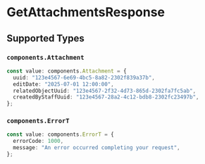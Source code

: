 # GetAttachmentsResponse


## Supported Types

### `components.Attachment`

```typescript
const value: components.Attachment = {
  uuid: "123e4567-6e69-4bc5-8a82-2302f839a37b",
  editDate: "2025-07-01 12:00:00",
  relatedObjectUuid: "123e4567-2f32-4d73-865d-2302fa7fc5ab",
  createdByStaffUuid: "123e4567-28a2-4c12-bdb8-2302fc23497b",
};
```

### `components.ErrorT`

```typescript
const value: components.ErrorT = {
  errorCode: 1000,
  message: "An error occurred completing your request",
};
```

